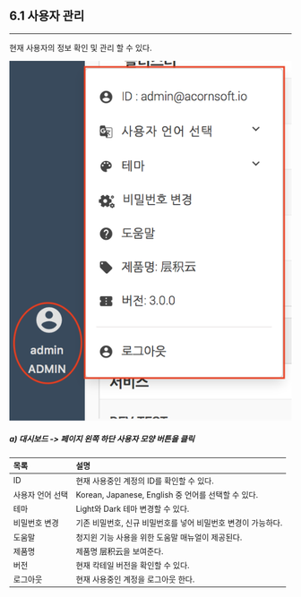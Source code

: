 ## 6.1 사용자 관리

---

현재 사용자의 정보 확인 및 관리 할 수 있다.

![](/assets/KR/3.0.0/6.1_1.png)

##### a\)    대시보드 -&gt; 페이지 왼쪽 하단 사용자 모양 버튼을 클릭

| 목록 | 설명 |
| :--- | :--- |
| ID | 현재 사용중인 계정의 ID를 확인할 수 있다. |
| 사용자 언어 선택 | Korean, Japanese, English 중 언어를 선택할 수 있다. |
| 테마 | Light와 Dark 테마 변경할 수 있다. |
| 비밀번호 변경 | 기존 비밀번호, 신규 비밀번호를 넣어 비밀번호 변경이 가능하다. |
| 도움말 | 청지윈 기능 사용을 위한 도움말 매뉴얼이 제공된다. |
| 제품명 | 제품명 层积云을 보여준다. |
| 버전 | 현재 칵테일 버전을 확인할 수 있다. |
| 로그아웃 | 현재 사용중인 계정을 로그아웃 한다. |



